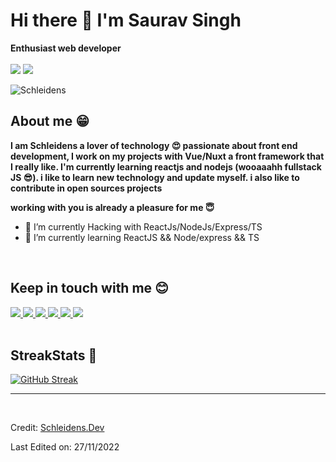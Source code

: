 # Hi there 👋 I'm Saurav Singh


**Enthusiast web developer** 
<br>
<br>
<img src="https://img.shields.io/badge/Flutter-00C58E?style=for-the-badge&logo=flutter&logoColor=white"/> <img src="https://img.shields.io/badge/Dart-35495E?style=for-the-badge&logo=dart&logoColor=4FC08D"/>
<br>


  <img align="center" alt="Schleidens" src="https://cdn.dribbble.com/users/1059583/screenshots/4171367/coding-freak.gif" />
  
  ## About me &#128513;
  <p>
  <b>
  I am Schleidens a lover of technology &#128525; passionate about front end development, I work on my projects with Vue/Nuxt a front framework that I really like.
  I'm currently learning reactjs and nodejs (wooaaahh fullstack JS &#128526;).
  i like to learn new technology and update myself. i also like to contribute in open sources projects


  working with you is already a pleasure for me &#128519;
  </b>
  </p>

- 🔭 I’m currently Hacking with ReactJs/NodeJs/Express/TS
- 🌱 I’m currently learning ReactJS && Node/express && TS

<br>

## Keep in touch with me 😊
<a href="https://twitter.com/schleidens_dev">
<img src="https://img.shields.io/twitter/follow/Schleidens_dev?color=blue&label=follow&logo=twitter&logoColor=white&style=for-the-badge" />
</a>
<a href="https://instagram.com/schleidens.dev">
<img src="https://img.shields.io/badge/Instagram-E4405F?style=for-the-badge&logo=instagram&logoColor=white" />
</a>
<a href="https://linkedin.com/in/alectineschleidens">
<img src="https://img.shields.io/badge/LinkedIn-0077B5?style=for-the-badge&logo=linkedin&logoColor=white" />
</a>
<a href="https://facebook.com/elhermano.dejesus">
<img src="https://img.shields.io/badge/Facebook-1877F2?style=for-the-badge&logo=facebook&logoColor=white" />
</a>
<a href="https://dev.to/schleidens">
<img src="https://img.shields.io/badge/dev.to-0A0A0A?style=for-the-badge&logo=dev.to&logoColor=white" />
</a>
<a href="https://discord.gg/fAuyjtSR">
  <img src="https://img.shields.io/badge/Discord-7289DA?style=for-the-badge&logo=discord&logoColor=white"/>
</a>

<br />
<br />

## StreakStats 🚀

[![GitHub Streak](https://streak-stats.demolab.com?user=Schleidens&theme=vue-dark&date_format=M%20j%5B%2C%20Y%5D)](https://git.io/streak-stats)


-----
<br />


Credit: [Schleidens.Dev](https://github.com/Schleidens)

Last Edited on: 27/11/2022
